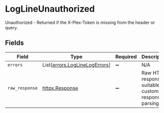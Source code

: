 # LogLineUnauthorized

Unauthorized - Returned if the X-Plex-Token is missing from the header or query.


## Fields

| Field                                                                    | Type                                                                     | Required                                                                 | Description                                                              |
| ------------------------------------------------------------------------ | ------------------------------------------------------------------------ | ------------------------------------------------------------------------ | ------------------------------------------------------------------------ |
| `errors`                                                                 | List[[errors.LogLineLogErrors](../../models/errors/loglinelogerrors.md)] | :heavy_minus_sign:                                                       | N/A                                                                      |
| `raw_response`                                                           | [httpx.Response](https://www.python-httpx.org/api/#response)             | :heavy_minus_sign:                                                       | Raw HTTP response; suitable for custom response parsing                  |